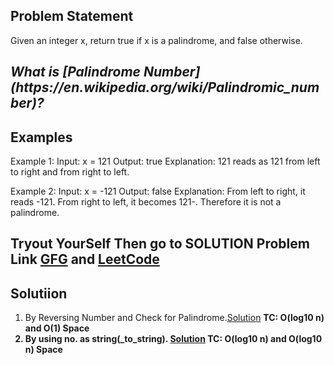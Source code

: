 ## Problem Statement 
Given an integer x, return true if x is a palindrome, and false otherwise.

<h2> <i> What is [Palindrome Number](https://en.wikipedia.org/wiki/Palindromic_number)? </i> </h2> 

## Examples    
Example 1:
      Input: x = 121
      Output: true
      Explanation: 121 reads as 121 from left to right and from right to left.

Example 2:
      Input: x = -121
      Output: false
      Explanation: From left to right, it reads -121. From right to left, it becomes 121-. Therefore it is not a palindrome.
## Tryout YourSelf Then go to SOLUTION Problem Link [GFG](https://www.geeksforgeeks.org/problems/palindrome0746/1) and [LeetCode](https://leetcode.com/problems/palindrome-number/)

## Solutiion
1. By Reversing Number and Check for Palindrome.[Solution](./By_Reversing_Number)  <strong> TC: O(log10 n) and O(1) Space <strong>
2. By using no. as string(_to_string). [Solution](./Number_as_String)    <strong>       TC: O(log10 n) and O(log10 n) Space </strong>
